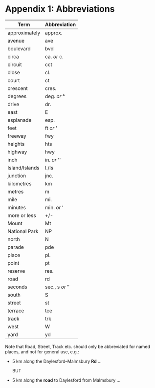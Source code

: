 # Appendix 1: Abbreviations

**Term**      |  **Abbreviation**
--------------|------------------
approximately |  approx.
avenue        |  ave
boulevard     |  bvd
circa         |  ca. *or* c.
circuit       |  cct
close         |  cl.
court         |  ct
crescent      |  cres.
degrees       |  deg. *or* °
drive         |  dr.
east          |  E
esplanade     |  esp.
feet          |  ft *or* '
freeway       |  fwy
heights       |  hts
highway       |  hwy
inch          |  in. *or* ''
Island/Islands|  I./Is
junction      |  jnc.
kilometres    |  km
metres        |  m
mile          |  mi.
minutes       |  min. *or* ′
more or less  |  +/-
Mount         |  Mt
National Park |  NP
north         |  N
parade        |  pde
place         |  pl.
point         |  pt
reserve       |  res.
road          |  rd
seconds       |  sec., s *or* ″
south         |  S
street        |  st
terrace       |  tce
track         |  trk
west          |  W
yard          |  yd

Note that Road, Street, Track etc. should only be abbreviated for named places, and not for general use, e.g.:

-  5 km along the Daylesford–Malmsbury **Rd** …

   BUT

-  5 km along the **road** to Daylesford from Malmsbury …
